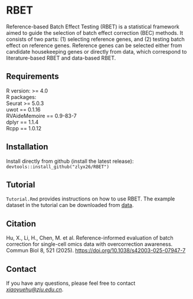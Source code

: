 # RBET
Reference-based Batch Effect Testing (RBET) is a statistical framework aimed to guide the selection of batch effect correction (BEC) methods. It consists of two parts: (1) selecting reference genes, and (2) testing batch effect on reference genes. Reference genes can be selected either from candidate housekeeping genes or directly from data, which correspond to literature-based RBET and data-based RBET.

## Requirements
R version: >= 4.0 <br />
R packages:<br />
Seurat >= 5.0.3 <br />
uwot == 0.1.16 <br />
RVAideMemoire == 0.9-83-7 <br />
dplyr == 1.1.4 <br />
Rcpp == 1.0.12 <br />

## Installation
Install directly from github (install the latest release):<br />
`devtools::install_github("zlyx26/RBET")`

## Tutorial
`Tutorial.Rmd` provides instructions on how to use RBET. The example dataset in the tutorial can be downloaded from [data](https://drive.google.com/drive/folders/18rdL-L8nHL3MsojmuSIUiiI2NDPldDD9?usp=sharing).

## Citation
Hu, X., Li, H., Chen, M. et al. Reference-informed evaluation of batch correction for single-cell omics data with overcorrection awareness. Commun Biol 8, 521 (2025). https://doi.org/10.1038/s42003-025-07947-7

## Contact
If you have any questions, please feel free to contact *xiaoyuehu@zju.edu.cn*.